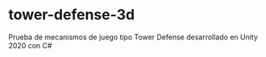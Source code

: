 # tower-defense-3d
Prueba de mecanismos de juego tipo Tower Defense desarrollado en Unity 2020 con C#
